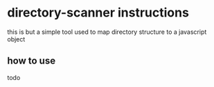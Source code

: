 # directory-scanner instructions
this is but a simple tool used to map directory structure to a javascript object

## how to use
todo
